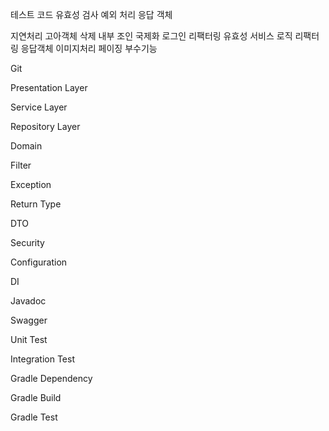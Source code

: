 테스트 코드
유효성 검사
예외 처리
응답 객체

지연처리
고아객체 삭제
내부 조인
국제화
로그인 리팩터링
유효성
서비스 로직 리팩터링
응답객체
이미지처리
페이징
부수기능


Git

Presentation Layer

Service Layer

Repository Layer

Domain

Filter

Exception

Return Type

DTO

Security

Configuration

DI

Javadoc

Swagger

Unit Test

Integration Test

Gradle Dependency

Gradle Build

Gradle Test